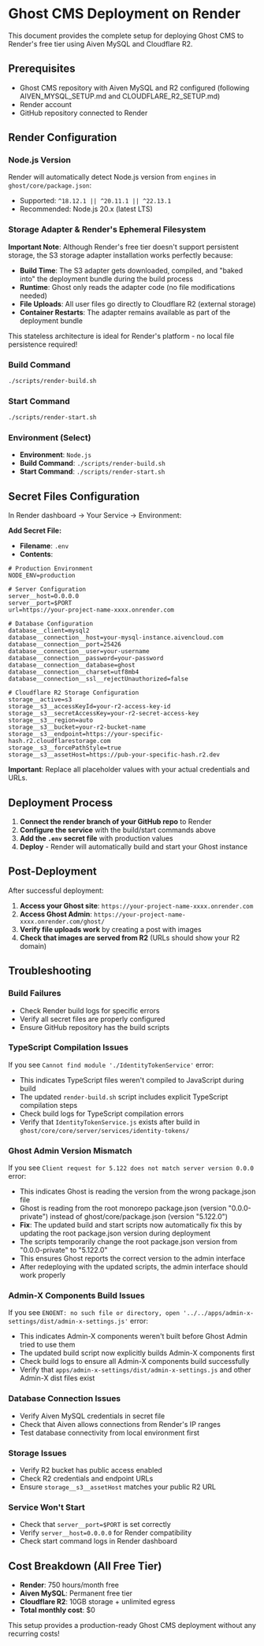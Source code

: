# Ghost CMS Deployment on Render

This document provides the complete setup for deploying Ghost CMS to Render's free tier using Aiven MySQL and Cloudflare R2.

## Prerequisites

- Ghost CMS repository with Aiven MySQL and R2 configured (following AIVEN_MYSQL_SETUP.md and CLOUDFLARE_R2_SETUP.md)
- Render account
- GitHub repository connected to Render

## Render Configuration

### Node.js Version
Render will automatically detect Node.js version from `engines` in `ghost/core/package.json`:
- Supported: `^18.12.1 || ^20.11.1 || ^22.13.1`
- Recommended: Node.js 20.x (latest LTS)

### Storage Adapter & Render's Ephemeral Filesystem

**Important Note**: Although Render's free tier doesn't support persistent storage, the S3 storage adapter installation works perfectly because:

- **Build Time**: The S3 adapter gets downloaded, compiled, and "baked into" the deployment bundle during the build process
- **Runtime**: Ghost only reads the adapter code (no file modifications needed)
- **File Uploads**: All user files go directly to Cloudflare R2 (external storage)
- **Container Restarts**: The adapter remains available as part of the deployment bundle

This stateless architecture is ideal for Render's platform - no local file persistence required!

### Build Command
```bash
./scripts/render-build.sh
```

### Start Command
```bash
./scripts/render-start.sh
```

### Environment (Select)
- **Environment**: `Node.js`
- **Build Command**: `./scripts/render-build.sh`
- **Start Command**: `./scripts/render-start.sh`

## Secret Files Configuration

In Render dashboard → Your Service → Environment:

**Add Secret File:**
- **Filename**: `.env`
- **Contents**:
```env
# Production Environment
NODE_ENV=production

# Server Configuration
server__host=0.0.0.0
server__port=$PORT
url=https://your-project-name-xxxx.onrender.com

# Database Configuration
database__client=mysql2
database__connection__host=your-mysql-instance.aivencloud.com
database__connection__port=25426
database__connection__user=your-username
database__connection__password=your-password
database__connection__database=ghost
database__connection__charset=utf8mb4
database__connection__ssl__rejectUnauthorized=false

# Cloudflare R2 Storage Configuration
storage__active=s3
storage__s3__accessKeyId=your-r2-access-key-id
storage__s3__secretAccessKey=your-r2-secret-access-key
storage__s3__region=auto
storage__s3__bucket=your-r2-bucket-name
storage__s3__endpoint=https://your-specific-hash.r2.cloudflarestorage.com
storage__s3__forcePathStyle=true
storage__s3__assetHost=https://pub-your-specific-hash.r2.dev
```

**Important**: Replace all placeholder values with your actual credentials and URLs.

## Deployment Process

1. **Connect the render branch of your GitHub repo** to Render
2. **Configure the service** with the build/start commands above
3. **Add the `.env` secret file** with production values
4. **Deploy** - Render will automatically build and start your Ghost instance

## Post-Deployment

After successful deployment:
1. **Access your Ghost site**: `https://your-project-name-xxxx.onrender.com`
2. **Access Ghost Admin**: `https://your-project-name-xxxx.onrender.com/ghost/`
3. **Verify file uploads work** by creating a post with images
4. **Check that images are served from R2** (URLs should show your R2 domain)

## Troubleshooting

### Build Failures
- Check Render build logs for specific errors
- Verify all secret files are properly configured
- Ensure GitHub repository has the build scripts

### TypeScript Compilation Issues
If you see `Cannot find module './IdentityTokenService'` error:
- This indicates TypeScript files weren't compiled to JavaScript during build
- The updated `render-build.sh` script includes explicit TypeScript compilation steps
- Check build logs for TypeScript compilation errors
- Verify that `IdentityTokenService.js` exists after build in `ghost/core/core/server/services/identity-tokens/`

### Ghost Admin Version Mismatch
If you see `Client request for 5.122 does not match server version 0.0.0` error:
- This indicates Ghost is reading the version from the wrong package.json file  
- Ghost is reading from the root monorepo package.json (version "0.0.0-private") instead of ghost/core/package.json (version "5.122.0")
- **Fix**: The updated build and start scripts now automatically fix this by updating the root package.json version during deployment
- The scripts temporarily change the root package.json version from "0.0.0-private" to "5.122.0"
- This ensures Ghost reports the correct version to the admin interface
- After redeploying with the updated scripts, the admin interface should work properly

### Admin-X Components Build Issues
If you see `ENOENT: no such file or directory, open '../../apps/admin-x-settings/dist/admin-x-settings.js'` error:
- This indicates Admin-X components weren't built before Ghost Admin tried to use them
- The updated build script now explicitly builds Admin-X components first
- Check build logs to ensure all Admin-X components build successfully
- Verify that `apps/admin-x-settings/dist/admin-x-settings.js` and other Admin-X dist files exist

### Database Connection Issues
- Verify Aiven MySQL credentials in secret file
- Check that Aiven allows connections from Render's IP ranges
- Test database connectivity from local environment first

### Storage Issues
- Verify R2 bucket has public access enabled
- Check R2 credentials and endpoint URLs
- Ensure `storage__s3__assetHost` matches your public R2 URL

### Service Won't Start
- Check that `server__port=$PORT` is set correctly
- Verify `server__host=0.0.0.0` for Render compatibility
- Check start command logs in Render dashboard

## Cost Breakdown (All Free Tier)

- **Render**: 750 hours/month free
- **Aiven MySQL**: Permanent free tier
- **Cloudflare R2**: 10GB storage + unlimited egress
- **Total monthly cost**: $0

This setup provides a production-ready Ghost CMS deployment without any recurring costs!
